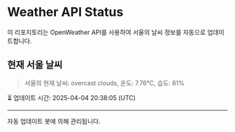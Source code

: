 
# Weather API Status

이 리포지토리는 OpenWeather API를 사용하여 서울의 날씨 정보를 자동으로 업데이트합니다.

## 현재 서울 날씨
> 서울의 현재 날씨: overcast clouds, 온도: 7.76°C, 습도: 81%

⏳ 업데이트 시간: 2025-04-04 20:38:05 (UTC)

---
자동 업데이트 봇에 의해 관리됩니다.
